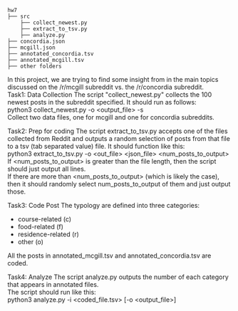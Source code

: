 ```
hw7
├── src
    ├── collect_newest.py
    ├── extract_to_tsv.py
    ├── analyze.py
├── concordia.json
├── mcgill.json
├── annotated_concordia.tsv
├── annotated_mcgill.tsv
├── other folders
```
In this project, we are trying to find some insight from in the main topics discussed on the /r/mcgill subreddit vs. the /r/concordia subreddit.\
Task1: Data Collection
The script "collect_newest.py" collects the 100 newest posts in the subreddit specified. It should run as follows:\
python3 collect_newest.py -o <output_file> -s <subreddit>\
Collect two data files, one for mcgill and one for concordia subreddits.

Task2: Prep for coding
The script extract_to_tsv.py accepts one of the files collected from Reddit and outputs a random selection of posts from that file to a tsv (tab separated value) file. It should function like this:\
python3 extract_to_tsv.py -o <out_file> <json_file> <num_posts_to_output>\
If <num_posts_to_output> is greater than the file length, then the script should just output all lines.\
If there are more than <num_posts_to_output> (which is likely the case), then it should randomly select num_posts_to_output of them and just output those.

Task3: Code Post
The typology are defined into three categories:
- course-related (c)
- food-related (f)
- residence-related (r)
- other (o)

All the posts in annotated_mcgill.tsv and annotated_concordia.tsv are coded.

Task4: Analyze
The script analyze.py outputs the number of each category that appears in annotated files. \
The script should run like this:\
python3 analyze.py -i <coded_file.tsv> [-o <output_file>]
